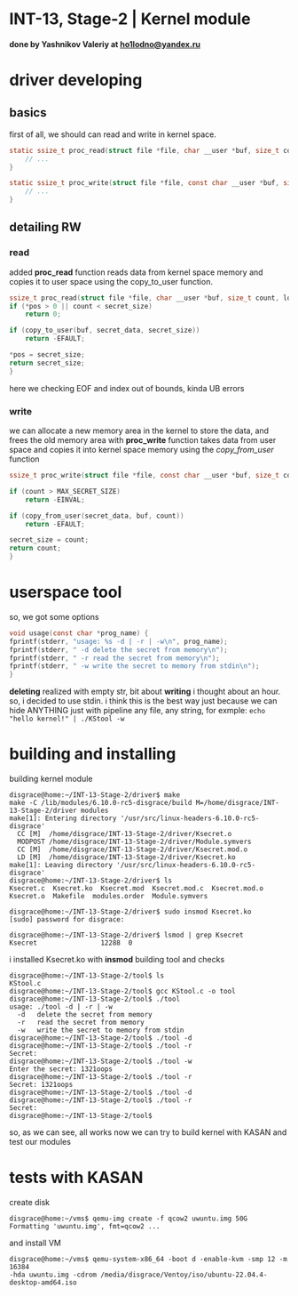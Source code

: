 # INT-13, Stage-2 | Kernel module
#### done by Yashnikov Valeriy at ho1lodno@yandex.ru

# driver developing
## basics
first of all, we should can read and write in kernel space.
```C
static ssize_t proc_read(struct file *file, char __user *buf, size_t count, loff_t *pos) {
    // ...
}

static ssize_t proc_write(struct file *file, const char __user *buf, size_t count, loff_t *pos) {
    // ...
}
```
## detailing RW
### read
added __proc_read__ function reads data from kernel space memory and copies it to user space using the copy_to_user function.
```c
ssize_t proc_read(struct file *file, char __user *buf, size_t count, loff_t *pos) {
if (*pos > 0 || count < secret_size)
	return 0;

if (copy_to_user(buf, secret_data, secret_size))
	return -EFAULT;

*pos = secret_size;
return secret_size;
}
```
here we checking EOF and index out of bounds, kinda UB errors
### write
we can allocate a new memory area in the kernel to store the data, and frees the old memory area with __proc_write__ function takes data from user space and copies it into kernel space memory using the _copy_from_user_ function
```c
ssize_t proc_write(struct file *file, const char __user *buf, size_t count, loff_t *pos) {

if (count > MAX_SECRET_SIZE)
	return -EINVAL;

if (copy_from_user(secret_data, buf, count))
	return -EFAULT;

secret_size = count;
return count;
}
```
# userspace tool 
so, we got some options
```c
void usage(const char *prog_name) {
fprintf(stderr, "usage: %s -d | -r | -w\n", prog_name);
fprintf(stderr, " -d delete the secret from memory\n");
fprintf(stderr, " -r read the secret from memory\n");
fprintf(stderr, " -w write the secret to memory from stdin\n");
}
```
__deleting__ realized with empty str, bit about __writing__ i thought about an hour. so, i decided to use stdin. i think this is the best way just because we can hide ANYTHING just with pipeline 
any file, any string, for exmple:
`echo "hello kernel!" | ./KStool -w`

# building and installing
building kernel module
```shell
disgrace@home:~/INT-13-Stage-2/driver$ make
make -C /lib/modules/6.10.0-rc5-disgrace/build M=/home/disgrace/INT-13-Stage-2/driver modules
make[1]: Entering directory '/usr/src/linux-headers-6.10.0-rc5-disgrace'
  CC [M]  /home/disgrace/INT-13-Stage-2/driver/Ksecret.o
  MODPOST /home/disgrace/INT-13-Stage-2/driver/Module.symvers
  CC [M]  /home/disgrace/INT-13-Stage-2/driver/Ksecret.mod.o
  LD [M]  /home/disgrace/INT-13-Stage-2/driver/Ksecret.ko
make[1]: Leaving directory '/usr/src/linux-headers-6.10.0-rc5-disgrace'
disgrace@home:~/INT-13-Stage-2/driver$ ls
Ksecret.c  Ksecret.ko  Ksecret.mod  Ksecret.mod.c  Ksecret.mod.o  Ksecret.o  Makefile  modules.order  Module.symvers

disgrace@home:~/INT-13-Stage-2/driver$ sudo insmod Ksecret.ko 
[sudo] password for disgrace: 

disgrace@home:~/INT-13-Stage-2/driver$ lsmod | grep Ksecret
Ksecret                12288  0
```
i installed Ksecret.ko with __insmod__
building tool and checks 
```shell
disgrace@home:~/INT-13-Stage-2/tool$ ls
KStool.c
disgrace@home:~/INT-13-Stage-2/tool$ gcc KStool.c -o tool
disgrace@home:~/INT-13-Stage-2/tool$ ./tool 
usage: ./tool -d | -r | -w
  -d   delete the secret from memory
  -r   read the secret from memory
  -w   write the secret to memory from stdin
disgrace@home:~/INT-13-Stage-2/tool$ ./tool -d
disgrace@home:~/INT-13-Stage-2/tool$ ./tool -r
Secret: 
disgrace@home:~/INT-13-Stage-2/tool$ ./tool -w
Enter the secret: 1321oops
disgrace@home:~/INT-13-Stage-2/tool$ ./tool -r
Secret: 1321oops
disgrace@home:~/INT-13-Stage-2/tool$ ./tool -d
disgrace@home:~/INT-13-Stage-2/tool$ ./tool -r
Secret: 
disgrace@home:~/INT-13-Stage-2/tool$ 
```
so, as we can see, all works
now we can try to build kernel with KASAN and test our modules

# tests with KASAN
create disk
```shel
disgrace@home:~/vms$ qemu-img create -f qcow2 uwuntu.img 50G
Formatting 'uwuntu.img', fmt=qcow2 ...
```
and install VM
```shell
disgrace@home:~/vms$ qemu-system-x86_64 -boot d -enable-kvm -smp 12 -m 16384 
-hda uwuntu.img -cdrom /media/disgrace/Ventoy/iso/ubuntu-22.04.4-desktop-amd64.iso
```